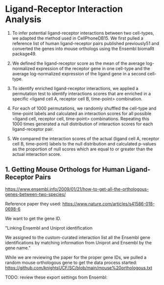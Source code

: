 # Ligand-Receptor Interaction Analysis

1. To infer potential ligand-receptor interactions between two cell-types, we adapted the method used in CellPhoneDB15. We first pulled a reference list of human ligand-receptor pairs published previously51 and converted the genes into mouse orthologs using the Ensembl biomaRt package49.

2. We defined the ligand-receptor score as the mean of the average log-normalized expression of the receptor gene in one cell-type and the average log-normalized expression of the ligand gene in a second cell-type.

3. To identify enriched ligand-receptor interactions, we applied a permutation test to identify interactions scores that are enriched in a specific <ligand cell A, receptor cell B, time-point> combination.

4. For each of 1000 permutations, we randomly shuffled the cell-type and time-point labels and calculated an interaction scores for all possible <ligand cell, receptor cell, time-point> combinations. Repeating this 1000 times generated a null distribution of interaction scores for each ligand-receptor pair.

5. We compared the interaction scores of the actual (ligand cell A, receptor cell B, time-point) labels to the null distribution and calculated p-values as the proportion of null scores which are equal to or greater than the actual interaction score.



<h2> 1. Getting Mouse Orthologs for Human Ligand-Receptor Pairs </h2>

https://www.ensembl.info/2009/01/21/how-to-get-all-the-orthologous-genes-between-two-species/

Reference paper they used: https://www.nature.com/articles/s41586-018-0698-6

We want to get the gene ID.

"Linking Ensembl and Uniprot identification

We assigned to the custom-curated interaction list all the Ensembl gene identifications by matching information from Uniprot and Ensembl by the gene name."

While we are reviewing the paper for the proper gene IDs, we pulled a random mouse orthologous gene to get the data process started: https://github.com/knightsUCF/SC/blob/main/mouse%20orthologous.txt

TODO: review these export settings from Ensembl:


